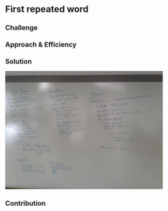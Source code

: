 # First repeated word
<!-- Short summary or background information -->

## Challenge
<!-- Description of the challenge -->

## Approach & Efficiency
<!--
note that I pulled in my hashtable DLL so i could get to KV ndoe and KV linkedlist. But I re-wrote the hash table so I had a better hash.

comment assumed on white space, amanda said not to worry about puncuation
comment I assumed DOG was different than dog

What approach did you take? Why? What is the Big O space/time for this approach? -->

## Solution
![whiteboard](../../../assets/RepeatedWordWB.jpg)
<!-- Embedded whiteboard image -->

## Contribution
<!--
Got help for hash code from stack overflow: https://stackoverflow.com/questions/400733/how-to-get-ascii-value-of-string-in-c-sharp/400738 
got help for split from: https://docs.microsoft.com/en-us/dotnet/api/system.string.split?view=netframework-4.7.2


--> 